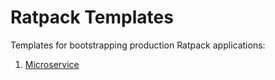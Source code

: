 # Ratpack Templates

Templates for bootstrapping production Ratpack applications:

1. [Microservice](microservice/README.md)
